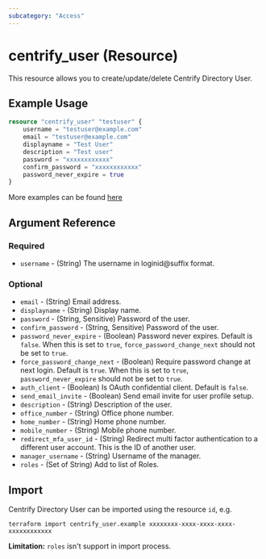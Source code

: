 ```yaml
---
subcategory: "Access"
---
```


# centrify_user (Resource)

This resource allows you to create/update/delete Centrify Directory User.

## Example Usage

```terraform
resource "centrify_user" "testuser" {
    username = "testuser@example.com"
    email = "testuser@example.com"
    displayname = "Test User"
    description = "Test user"
    password = "xxxxxxxxxxxx"
    confirm_password = "xxxxxxxxxxxx"
    password_never_expire = true
}
```

More examples can be found [here](https://github.com/marcozj/terraform-provider-centrify/tree/main/examples/centrify_user)

## Argument Reference

### Required

- `username` - (String) The username in loginid@suffix format.

### Optional

- `email` - (String) Email address.
- `displayname` - (String) Display name.
- `password` - (String, Sensitive) Password of the user.
- `confirm_password` - (String, Sensitive) Password of the user.
- `password_never_expire` - (Boolean) Password never expires. Default is `false`. When this is set to `true`, `force_password_change_next` should not be set to `true`.
- `force_password_change_next` - (Boolean) Require password change at next login. Default is `true`. When this is set to `true`, `password_never_expire` should not be set to `true`.
- `auth_client` - (Boolean) Is OAuth confidential client. Default is `false`.
- `send_email_invite` - (Boolean) Send email invite for user profile setup.
- `description` - (String) Description of the user.
- `office_number` - (String) Office phone number.
- `home_number` - (String) Home phone number.
- `mobile_number` - (String) Mobile phone number.
- `redirect_mfa_user_id` - (String) Redirect multi factor authentication to a different user account. This is the ID of another user.
- `manager_username` - (String) Username of the manager.
- `roles` -  (Set of String) Add to list of Roles.

## Import

Centrify Directory User can be imported using the resource `id`, e.g.

```shell
terraform import centrify_user.example xxxxxxxx-xxxx-xxxx-xxxx-xxxxxxxxxxxx
```

**Limitation:** `roles` isn't support in import process.
